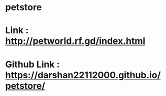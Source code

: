 # petstore
# Link : http://petworld.rf.gd/index.html
# Github Link : https://darshan22112000.github.io/petstore/
